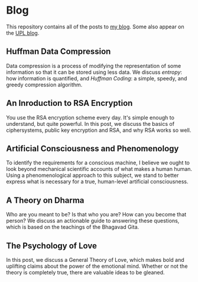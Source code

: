 # Blog

This repository contains all of the posts to [my blog](https://pages.cs.wisc.edu/~rnelson/blog). Some also appear on the [UPL blog](https://www.upl.cs.wisc.edu/blog.html).

## Huffman Data Compression

Data compression is a process of modifying the representation of some information so that it can be stored using less data. We discuss *entropy*: how information is quantified, and *Huffman Coding*: a simple, speedy, and greedy compression algorithm.

## An Inroduction to RSA Encryption

You use the RSA encryption scheme every day. It's simple enough to understand, but quite powerful. In this post, we discuss the basics of ciphersystems, public key encryption and RSA, and why RSA works so well.

## Artificial Consciousness and Phenomenology

To identify the requirements for a conscious machine, I believe we ought to look beyond mechanical scientific accounts of what makes a human human. Using a phenomenological approach to this subject, we stand to better express what is necessary for a true, human-level artificial consciousness.

## A Theory on Dharma

Who are you meant to be? Is that who you are? How can you become that person? We discuss an actionable guide to answering these questions, which is based on the teachings of the Bhagavad Gita.

## The Psychology of Love

In this post, we discuss a General Theory of Love, which makes bold and uplifting claims about the power of the emotional mind. Whether or not the theory is completely true, there are valuable ideas to be gleaned.
